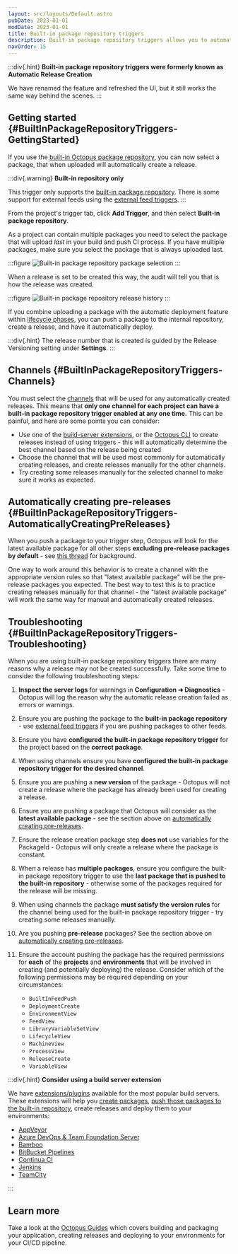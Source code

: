 ```yaml
---
layout: src/layouts/Default.astro
pubDate: 2023-01-01
modDate: 2023-01-01
title: Built-in package repository triggers
description: Built-in package repository triggers allows you to automatically create a new release when a new package is pushed to the built-in package repository.
navOrder: 15
---
```


:::div{.hint}
**Built-in package repository triggers were formerly known as Automatic Release Creation**

We have renamed the feature and refreshed the UI, but it still works the same way behind the scenes.
:::

## Getting started {#BuiltInPackageRepositoryTriggers-GettingStarted}

If you use the [built-in Octopus package repository](/docs/packaging-applications/package-repositories), you can now select a package, that when uploaded will automatically create a release.

:::div{.warning}
**Built-in repository only**

This trigger only supports the [built-in package repository](/docs/packaging-applications/package-repositories). There is some support for external feeds using the [external feed triggers](/docs/projects/project-triggers/external-feed-triggers).
:::

From the project's trigger tab, click **Add Trigger**, and then select **Built-in package repository**.

As a project can contain multiple packages you need to select the package that will upload *last* in your build and push CI process. If you have multiple packages, make sure you select the package that is always uploaded last.

:::figure
![Built-in package repository package selection](/docs/projects/project-triggers/images/built-in-package-repository-package-selection.png)
:::

When a release is set to be created this way, the audit will tell you that is how the release was created.

:::figure
![Built-in package repository release history](/docs/projects/project-triggers/images/built-in-package-repository-release-history.png)
:::

If you combine uploading a package with the automatic deployment feature within [lifecycle phases](/docs/releases/lifecycles/#Lifecycles-LifecyclePhases), you can push a package to the internal repository, create a release, and have it automatically deploy.

:::div{.hint}
The release number that is created is guided by the Release Versioning setting under **Settings**.
:::

## Channels {#BuiltInPackageRepositoryTriggers-Channels}

You must select the [channels](/docs/releases/channels) that will be used for any automatically created releases. This means that **only one channel for each project can have a built-in package repository trigger enabled at any one time.** This can be painful, and here are some points you can consider:

- Use one of the [build-server extensions](/docs/packaging-applications/build-servers/), or the [Octopus CLI](/docs/octopus-rest-api/octopus-cli/create-release) to create releases instead of using triggers - this will automatically determine the best channel based on the release being created
- Choose the channel that will be used most commonly for automatically creating releases, and create releases manually for the other channels.
- Try creating some releases manually for the selected channel to make sure it works as expected.

## Automatically creating pre-releases {#BuiltInPackageRepositoryTriggers-AutomaticallyCreatingPreReleases}

When you push a package to your trigger step, Octopus will look for the latest available package for all other steps **excluding pre-release packages by default** - see [this thread](https://help.octopus.com/t/arc-not-working-with-pre-release-builds/3646) for background.

One way to work around this behavior is to create a channel with the appropriate version rules so that "latest available package" will be the pre-release packages you expected. The best way to test this is to practice creating releases manually for that channel - the "latest available package" will work the same way for manual and automatically created releases.

## Troubleshooting {#BuiltInPackageRepositoryTriggers-Troubleshooting}

When you are using built-in package repository triggers there are many reasons why a release may not be created successfully. Take some time to consider the following troubleshooting steps:

1. **Inspect the server logs** for warnings in **Configuration ➜ Diagnostics** - Octopus will log the reason why the automatic release creation failed as errors or warnings.

2. Ensure you are pushing the package to the **built-in package repository** - use [external feed triggers](/docs/projects/project-triggers/external-feed-triggers) if you are pushing packages to other feeds.

3. Ensure you have **configured the built-in package repository trigger** for the project based on the **correct package**.

4. When using channels ensure you have **configured the built-in package repository trigger for the desired channel**.

5. Ensure you are pushing a **new version** of the package - Octopus will not create a release where the package has already been used for creating a release.

6. Ensure you are pushing a package that Octopus will consider as the **latest available package** - see the section above on [automatically creating pre-releases](#BuiltInPackageRepositoryTriggers-AutomaticallyCreatingPreReleases).

7. Ensure the release creation package step **does not** use variables for the PackageId - Octopus will only create a release where the package is constant.

8. When a release has **multiple packages**, ensure you configure the built-in package repository trigger to use the **last package that is pushed to the built-in repository** - otherwise some of the packages required for the release will be missing.

9. When using channels the package **must satisfy the version rules** for the channel being used for the built-in package repository trigger - try creating some releases manually.

10. Are you pushing **pre-release** packages? See the section above on [automatically creating pre-releases](#BuiltInPackageRepositoryTriggers-AutomaticallyCreatingPreReleases).

11. Ensure the account pushing the package has the required permissions for **each** of the **projects** and **environments** that will be involved in creating (and potentially deploying) the release. Consider which of the following permissions may be required depending on your circumstances:

    - `BuiltInFeedPush`
    - `DeploymentCreate`
    - `EnvironmentView`
    - `FeedView`
    - `LibraryVariableSetView`
    - `LifecycleView`
    - `MachineView`
    - `ProcessView`
    - `ReleaseCreate`
    - `VariableView`

:::div{.hint}
**Consider using a build server extension**

We have [extensions/plugins](/docs/packaging-applications/build-servers/) available for the most popular build servers. These extensions will help you [create packages](/docs/packaging-applications), [push those packages to the built-in repository](/docs/packaging-applications/package-repositories/built-in-repository/#pushing-packages-to-the-built-in-repository), create releases and deploy them to your environments:

- [AppVeyor](/docs/packaging-applications/build-servers/appveyor)
- [Azure DevOps & Team Foundation Server](/docs/packaging-applications/build-servers/tfs-azure-devops)
- [Bamboo](/docs/packaging-applications/build-servers/bamboo)
- [BitBucket Pipelines](/docs/packaging-applications/build-servers/bitbucket-pipelines)
- [Continua CI](/docs/packaging-applications/build-servers/continua-ci)
- [Jenkins](/docs/packaging-applications/build-servers/jenkins)
- [TeamCity](/docs/packaging-applications/build-servers/teamcity)

:::

## Learn more

Take a look at the [Octopus Guides](https://octopus.com/docs/guides) which covers building and packaging your application, creating releases and deploying to your environments for your CI/CD pipeline.
